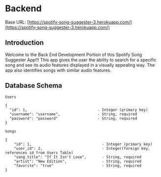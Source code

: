 # Backend

Base URL: [https://spotify-song-suggester-3.herokuapp.com/](https://spotify-song-suggester-3.herokuapp.com/)

## Introduction
Welcome to the Back End Development Portion of this Spotify Song Suggester App!!! 
This app gives the user the ability to search for a specific song and see its audio features displayed in a visually appealing way. The app also identifies songs with similar audio features.

## Database Schema

`Users`

```
{
  "id": 1,                                - Integer (primary key)
  "username": "username",                 - String, required
  "password": "password"                  - String, required 
}

```

`Songs`

```
{
    "id": 1,                                - Integer (primary key)
    "user_id": 2,                           - Integer(foreign key, references id from Users Table)
    "song_title": "If It Isn't Love",       - String, required
    "artist": "New Edition",                - String, required
    "favorite": "true"                      - String, required
}

```


